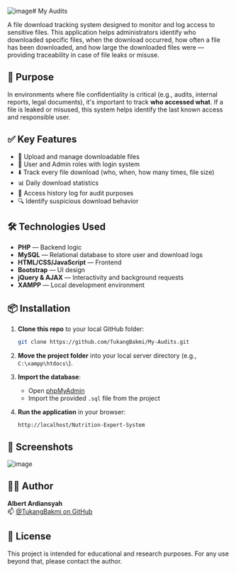 ![image](https://github.com/user-attachments/assets/2d696e80-7d69-478e-95bc-a57dfa89980c)# My Audits

A file download tracking system designed to monitor and log access to sensitive files. This application helps administrators identify who downloaded specific files, when the download occurred, how often a file has been downloaded, and how large the downloaded files were — providing traceability in case of file leaks or misuse.

## 🔐 Purpose

In environments where file confidentiality is critical (e.g., audits, internal reports, legal documents), it's important to track **who accessed what**. If a file is leaked or misused, this system helps identify the last known access and responsible user.

## ✅ Key Features

- 📁 Upload and manage downloadable files
- 👥 User and Admin roles with login system
- ⬇️ Track every file download (who, when, how many times, file size)
- 📊 Daily download statistics
- 🧾 Access history log for audit purposes
- 🔍 Identify suspicious download behavior

## 🛠 Technologies Used

- **PHP** — Backend logic
- **MySQL** — Relational database to store user and download logs
- **HTML/CSS/JavaScript** — Frontend
- **Bootstrap** — UI design
- **jQuery & AJAX** — Interactivity and background requests
- **XAMPP** — Local development environment

## 📦 Installation

1. **Clone this repo** to your local GitHub folder:
   ```bash
   git clone https://github.com/TukangBakmi/My-Audits.git
   ```
2. **Move the project folder** into your local server directory (e.g., `C:\xampp\htdocs\`).

3. **Import the database**:
   - Open [phpMyAdmin](http://localhost/phpmyadmin)
   - Import the provided `.sql` file from the project

4. **Run the application** in your browser:
   ```
   http://localhost/Nutrition-Expert-System
   ```

## 📸 Screenshots
![image](https://github.com/user-attachments/assets/1c5aa1b0-6607-4c94-9ad4-ebb433b86731)

## 🙋‍♂️ Author

**Albert Ardiansyah**  
📫 [@TukangBakmi on GitHub](https://github.com/TukangBakmi)

## 📃 License

This project is intended for educational and research purposes. For any use beyond that, please contact the author.
